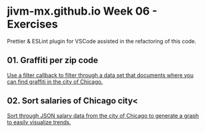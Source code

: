 # jivm-mx.github.io Week 06 - Exercises

Prettier & ESLint plugin for VSCode assisted in the refactoring of this code.

## 01. Graffiti per zip code

[Use a filter callback to filter through a data set that documents where you can find graffiti in the city of Chicago.](./01_graffitiPerZip)

## 02. Sort salaries of Chicago city<

[Sort through JSON salary data from the city of Chicago to generate a graph to easily visualize trends.](./02_sortSalaries)
